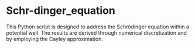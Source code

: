 # Schr-dinger_equation
This Python script is designed to address the Schrödinger equation within a potential well. The results are derived through numerical discretization and by employing the Cayley approximation.
